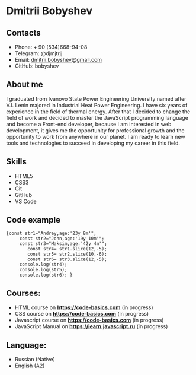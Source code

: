# Dmitrii Bobyshev

## Contacts
* Phone: + 90 (534)668-94-08
* Telegram: @djmjtrjj
* Email: dmitrii.bobyshev@gmail.com
* GitHub: bobyshev

## About me
I graduated from Ivanovo State Power Engineering University named after V.I. Lenin majored in Industrial Heat Power Engineering. I have six years of experience in the field of thermal energy. After that I decided to change the field of work and decided to master the JavaScript programming language and become a 
Front-end developer, because I am interested in web development, it gives me the opportunity for professional growth and the opportunity to work from anywhere in our planet. 
I am ready to learn new tools and technologies to succeed in developing my career in this field.

## Skills
* HTML5
* CSS3
* Git
* GitHub
* VS Code

## Code example
```
{const str1="Andrey,age:'23y 8m'";
     const str2="John,age:'19y 10m'";
     const str3="Maksim,age:'42y 4m'";
        const str4= str1.slice(12,-5);
        const str5= str2.slice(10,-6);
        const str6= str3.slice(12,-5);   
     console.log(str4);
     console.log(str5);
     console.log(str6); }
 ```
 ## Courses:
 * HTML course on **<https://code-basics.com>** (in progress)
 * CSS course on **<https://code-basics.com>** (in progress)
 * Javascript course on **<https://code-basics.com>** (in progress)
 * JavaScript Manual on **<https://learn.javascript.ru>** (in progress)

 ## Language: 
 * Russian (Native)
 * English (A2)
 
